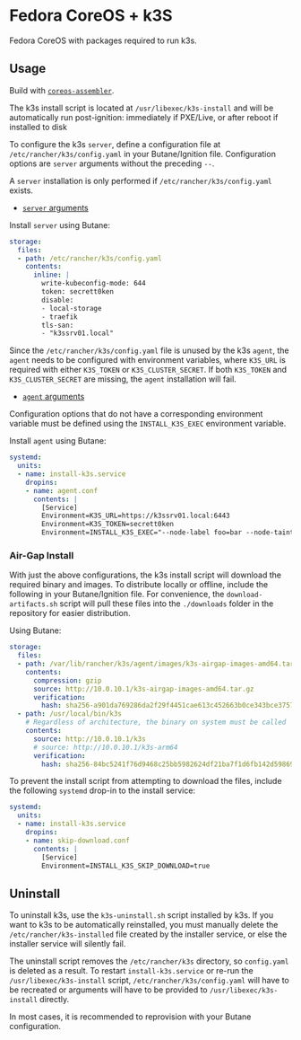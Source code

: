 # Fedora CoreOS + k3S

Fedora CoreOS with packages required to run k3s.

## Usage

Build with [`coreos-assembler`](https://github.com/coreos/coreos-assembler).

The k3s install script is located at `/usr/libexec/k3s-install` and will be
automatically run post-ignition: immediately if PXE/Live, or after reboot if
installed to disk

To configure the k3s `server`, define a configuration file at
`/etc/rancher/k3s/config.yaml` in your Butane/Ignition file. Configuration
options are `server` arguments without the preceding `--`.

A `server` installation is only performed if `/etc/rancher/k3s/config.yaml`
exists.

* [`server` arguments](https://rancher.com/docs/k3s/latest/en/installation/install-options/server-config/)

Install `server` using Butane:

```yaml
storage:
  files:
  - path: /etc/rancher/k3s/config.yaml
    contents:
      inline: |
        write-kubeconfig-mode: 644
        token: secrett0ken
        disable:
        - local-storage
        - traefik
        tls-san:
        - "k3ssrv01.local"
```

Since the `/etc/rancher/k3s/config.yaml` file is unused by the k3s `agent`,
the `agent` needs to be configured with environment variables, where `K3S_URL`
is required with either `K3S_TOKEN` or `K3S_CLUSTER_SECRET`. If both `K3S_TOKEN`
and `K3S_CLUSTER_SECRET` are missing, the `agent` installation will fail.

* [`agent` arguments](https://rancher.com/docs/k3s/latest/en/installation/install-options/agent-config/)

Configuration options that do not have a corresponding environment variable must
be defined using the `INSTALL_K3S_EXEC` environment variable.

Install `agent` using Butane:

```yaml
systemd:
  units:
  - name: install-k3s.service
    dropins:
    - name: agent.conf
      contents: |
        [Service]
        Environment=K3S_URL=https://k3ssrv01.local:6443
        Environment=K3S_TOKEN=secrett0ken
        Environment=INSTALL_K3S_EXEC="--node-label foo=bar --node-taint key1=value:NoExecute"
```

### Air-Gap Install

With just the above configurations, the k3s install script will download the
required binary and images. To distribute locally or offline, include the
following in your Butane/Ignition file. For convenience, the
`download-artifacts.sh` script will pull these files into the `./downloads`
folder in the repository for easier distribution.

Using Butane:

```yaml
storage:
  files:
  - path: /var/lib/rancher/k3s/agent/images/k3s-airgap-images-amd64.tar
    contents:
      compression: gzip
      source: http://10.0.10.1/k3s-airgap-images-amd64.tar.gz
      verification:
        hash: sha256-a901da769286da2f29f4451cae613c452663b0ce343bce37571c677d81533b5d
  - path: /usr/local/bin/k3s
    # Regardless of architecture, the binary on system must be called 'k3s'
    contents:
      source: http://10.0.10.1/k3s
      # source: http://10.0.10.1/k3s-arm64
      verification:
        hash: sha256-84bc5241f76d9468c25bb5982624df21ba7f1d6fb142d5986912dca82577d6f7
```

To prevent the install script from attempting to download the files, include the
following `systemd` drop-in to the install service:

```yaml
systemd:
  units:
  - name: install-k3s.service
    dropins:
    - name: skip-download.conf
      contents: |
        [Service]
        Environment=INSTALL_K3S_SKIP_DOWNLOAD=true
```

## Uninstall

To uninstall k3s, use the `k3s-uninstall.sh` script installed by k3s. If you
want to k3s to be automatically reinstalled, you must manually delete the
`/etc/rancher/k3s-installed` file created by the installer service, or else
the installer service will silently fail.

The uninstall script removes the `/etc/rancher/k3s` directory, so `config.yaml`
is deleted as a result. To restart `install-k3s.service` or re-run the
`/usr/libexec/k3s-install` script, `/etc/rancher/k3s/config.yaml` will have to
be recreated or arguments will have to be provided to `/usr/libexec/k3s-install`
directly.

In most cases, it is recommended to reprovision with your Butane configuration.

